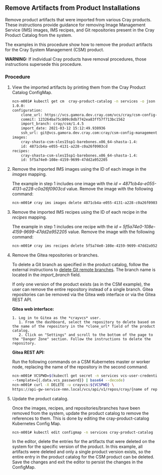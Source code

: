 
## Remove Artifacts from Product Installations

Remove product artifacts that were imported from various Cray products. These instructions provide guidance for removing Image Management Service (IMS) images, IMS recipes, and Git repositories present in the Cray Product Catalog from the system.

The examples in this procedure show how to remove the product artifacts for the Cray System Management (CSM) product.

**WARNING:** If individual Cray products have removal procedures, those instructions supersede this procedure.

### Procedure

1. View the imported artifacts by printing them from the Cray Product Catalog ConfigMap.

    ```bash
    ncn-m001# kubectl get cm  cray-product-catalog -n services -o json | jq -r .data.csm
    1.0.0:
    configuration:
        clone_url: https://vcs.gamora.dev.cray.com/vcs/cray/csm-config-management.git
        commit: 123264ba75c809c0db7742ea83ff57f713bc1562
        import_branch: cray/csm/1.4.5
        import_date: 2021-03-12 15:12:49.938936
        ssh_url: git@vcs.gamora.dev.cray.com:cray/csm-config-management.git
    images:
        cray-shasta-csm-sles15sp1-barebones.x86_64-shasta-1.4:
        id: 4871cb4a-e055-4131-a228-c0a26f0903cd
    recipes:
        cray-shasta-csm-sles15sp1-barebones.x86_64-shasta-1.4:
        id: 5f5a74e0-108e-4159-9699-47dd2a952205
    ```
    
2. Remove the imported IMS images using the ID of each image in the *images* mapping.
   
   The example in step 1 includes one image with the *id = 4871cb4a-e055-4131-a228-c0a26f0903cd* value. Remove the image with the following command:

    ```bash
    ncn-m001# cray ims images delete 4871cb4a-e055-4131-a228-c0a26f0903cd
    ```
   
3. Remove the imported IMS recipes using the ID of each recipe in the *recipes* mapping.
   
   The example in step 1 includes one recipe with the *id = 5f5a74e0-108e-4159-9699-47dd2a952205* value. Remove the image with the following command:

    ```bash
    ncn-m001# cray ims recipes delete 5f5a74e0-108e-4159-9699-47dd2a952205
    ```
   
4. Remove the Gitea repositories or branches.
   
    To delete a Git branch as specified in the product catalog, follow the external instructions to [delete Git remote branches](https://git-scm.com/book/en/v2/Git-Branching-Remote-Branches). The branch name is located in the *import_branch* field.

    If only one version of the product exists (as in the CSM example), the user can remove the entire repository instead of a single branch. Gitea repositories can be removed via the Gitea web interface or via the Gitea REST API.

    **Gitea web interface:** 
    
       1. Log in to Gitea as the *crayvcs* user. 
          1. From the dashboard, select the repository to delete based on the name of the repository in the *clone_url* field of the product catalog.
          2. Click on "Settings" and scroll to the bottom of the page to the "Danger Zone" section. Follow the instructions to delete the repository.
    
    **Gitea REST API:** 
    
    Run the following commands on a CSM Kubernetes master or worker node, replacing the name of the repository in the second command.
    
    ```bash
    ncn-m001# VCSPWD=$(kubectl get secret -n services vcs-user-credentials \
    --template={{.data.vcs_password}} | base64 --decode)
    ncn-m001# curl -X DELETE -u crayvcs:${VCSPWD} \
    https://api-gw-service-nmn.local/vcs/api/v1/repos/cray/{name of repository}
    ```
    
5. Update the product catalog.

    Once the images, recipes, and repositories/branches have been removed from the system, update the product catalog to remove the references to them. This is done by editing the cray-product-catalog Kubernetes Config Map.

    ```bash
    ncn-m001# kubectl edit configmap -n services cray-product-catalog
    ```

    In the editor, delete the entries for the artifacts that were deleted on the system for the specific version of the product. In this example, all artifacts were deleted and only a single product version exists, so the entire entry in the product catalog for the CSM product can be deleted. Save the changes and exit the editor to persist the changes in the ConfigMap.

